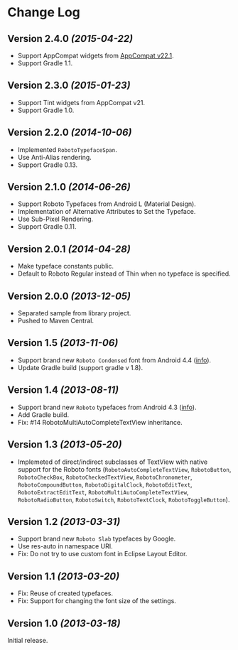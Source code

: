 Change Log
==========


Version 2.4.0 *(2015-04-22)*
----------------------------

* Support AppCompat widgets from [AppCompat v22.1](http://android-developers.blogspot.ru/2015/04/android-support-library-221.html).
* Support Gradle 1.1.


Version 2.3.0 *(2015-01-23)*
----------------------------

* Support Tint widgets from AppCompat v21.
* Support Gradle 1.0.


Version 2.2.0 *(2014-10-06)*
----------------------------

* Implemented `RobotoTypefaceSpan`.
* Use Anti-Alias rendering.
* Support Gradle 0.13.


Version 2.1.0 *(2014-06-26)*
----------------------------

* Support Roboto Typefaces from Android L (Material Design).
* Implementation of Alternative Attributes to Set the Typeface.
* Use Sub-Pixel Rendering.
* Support Gradle 0.11.


Version 2.0.1 *(2014-04-28)*
----------------------------

* Make typeface constants public.
* Default to Roboto Regular instead of Thin when no typeface is specified.


Version 2.0.0 *(2013-12-05)*
----------------------------

* Separated sample from library project.
* Pushed to Maven Central.


Version 1.5 *(2013-11-06)*
--------------------------

* Support brand new `Roboto Condensed` font from Android 4.4 ([info](http://www.theverge.com/2013/10/31/5049672/android-kit-kat-4-4-google-software-operating-system)).
* Update Gradle build (support gradle v 1.8).


Version 1.4 *(2013-08-11)*
--------------------------

* Support brand new `Roboto` typefaces from Android 4.3 ([info](http://www.androidpolice.com/2013/06/29/typeface-teardown-roboto-gets-a-facelift-in-android-4-3/)).
* Add Gradle build.
* Fix: #14 RobotoMultiAutoCompleteTextView inheritance.


Version 1.3 *(2013-05-20)*
--------------------------

* Implemeted of direct/indirect subclasses of TextView with native support for the Roboto fonts (`RobotoAutoCompleteTextView`, `RobotoButton`, `RobotoCheckBox`, `RobotoCheckedTextView`, `RobotoChronometer`, `RobotoCompoundButton`, `RobotoDigitalClock`, `RobotoEditText`, `RobotoExtractEditText`, `RobotoMultiAutoCompleteTextView`, `RobotoRadioButton`, `RobotoSwitch`, `RobotoTextClock`, `RobotoToggleButton`).


Version 1.2 *(2013-03-31)*
--------------------------

* Support brand new `Roboto Slab` typefaces by Google.
* Use res-auto in namespace URI.
* Fix: Do not try to use custom font in Eclipse Layout Editor.


Version 1.1 *(2013-03-20)*
--------------------------

* Fix: Reuse of created typefaces.
* Fix: Support for changing the font size of the settings.


Version 1.0 *(2013-03-18)*
--------------------------

Initial release.

